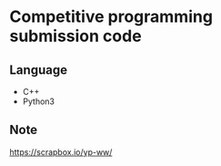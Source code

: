 # Competitive programming submission code

## Language

- C++
- Python3

## Note
https://scrapbox.io/yp-ww/
